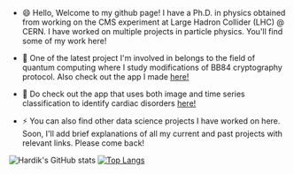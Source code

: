 - 😄 Hello, Welcome to my github page! 
I have a Ph.D. in physics obtained from working on the CMS experiment at Large Hadron Collider (LHC) @ CERN. I have worked on multiple projects in particle physics. You'll find some of my work here! 

- 🌱 One of the latest project I'm involved in belongs to the field of quantum computing where I study modifications of BB84 cryptography protocol. Also check out the app I made [here!](https://bb84-cloning.herokuapp.com/) 

- 🌱 Do check out the app that uses both image and time series classification to identify cardiac disorders [here!](http://bestecgclassifier.herokuapp.com/)  

- ⚡ You can also find other data science projects I have worked on here. Soon, I'll add brief explanations of all my current and past projects with relevant links. Please come back!

![Hardik's GitHub stats](https://github-readme-stats-sigma-five.vercel.app/api?username=hardikroutray&show_icons=true)  [![Top Langs](github-readme-stats.vercel.app/api/top-langs/?username=hardikroutray&exclude_repo=hardikroutray.github.io,personal-website&langs_count=4&layout=compact&hide=JupyterNotebook,html)](https://github.com/anuraghazra/github-readme-stats)



<!--

| <a href="https://github.com/anuraghazra/github-readme-stats"><img align="center" src="https://github-readme-stats.vercel.app/api?username=hardikroutray&show_icons=true&include_all_commits=false&theme=radical&count_private=true&hide_border=true" alt="Hardik's github stats" /></a> |<a href="https://github.com/anuraghazra/github-readme-stats"><img align="center" src="https://github-readme-stats.vercel.app/api/top-langs/?username=hardikroutray&exclude_repo=hardikroutray.github.io,personal-website&hide=JupyterNotebook&langs_count=4&layout=compact&theme=buefy&hide_border=true" /></a> |
| ------------- | ------------- |

<!--

**hardikroutray/hardikroutray** is a ✨ _special_ ✨ repository because its `README.md` (this file) appears on your GitHub profile.

Here are some ideas to get you started:

- 🔭 I’m currently working on ...
- 🌱 I’m currently learning ...
- 👯 I’m looking to collaborate on ...
- 🤔 I’m looking for help with ...
- 💬 Ask me about ...
- 📫 How to reach me: ...
- 😄 Pronouns: ...
- ⚡ Fun fact: ...
-->
